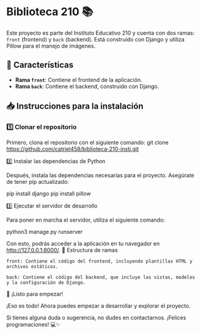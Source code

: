 # Biblioteca 210 📚

Este proyecto es parte del Instituto Educativo 210 y cuenta con dos ramas: `front` (frontend) y `back` (backend). Está construido con Django y utiliza Pillow para el manejo de imágenes.

## 🌟 Características

- **Rama `front`**: Contiene el frontend de la aplicación.
- **Rama `back`**: Contiene el backend, construido con Django.

## 📥 Instrucciones para la instalación

### 1️⃣ Clonar el repositorio

Primero, clona el repositorio con el siguiente comando:
git clone https://github.com/catriel458/biblioteca-210-insti.git

2️⃣ Instalar las dependencias de Python

Después, instala las dependencias necesarias para el proyecto. Asegúrate de tener pip actualizado:

pip install django
pip install pillow

3️⃣ Ejecutar el servidor de desarrollo

Para poner en marcha el servidor, utiliza el siguiente comando:

python3 manage.py runserver

Con esto, podrás acceder a la aplicación en tu navegador en http://127.0.0.1:8000/.
📂 Estructura de ramas

    front: Contiene el código del frontend, incluyendo plantillas HTML y archivos estáticos.

    back: Contiene el código del backend, que incluye las vistas, modelos y la configuración de Django.

🚀 ¡Listo para empezar!

¡Eso es todo! Ahora puedes empezar a desarrollar y explorar el proyecto.

Si tienes alguna duda o sugerencia, no dudes en contactarnos. ¡Felices programaciones! 💻✨


